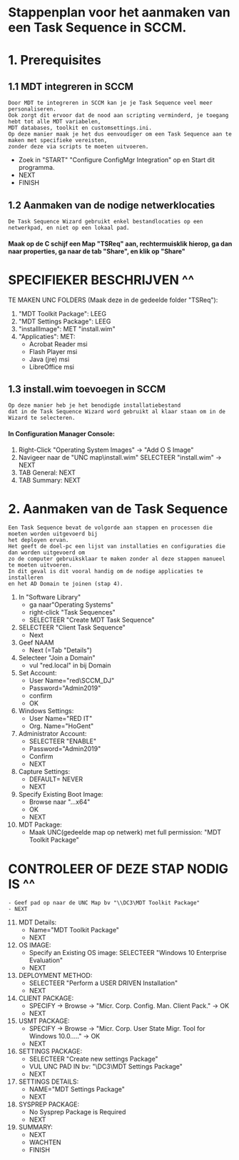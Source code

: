 # Stappenplan voor het aanmaken van een Task Sequence in SCCM.

# 1. Prerequisites

## 1.1 MDT integreren in SCCM
    Door MDT te integreren in SCCM kan je je Task Sequence veel meer personaliseren.
    Ook zorgt dit ervoor dat de nood aan scripting verminderd, je toegang hebt tot alle MDT variabelen,
    MDT databases, toolkit en customsettings.ini. 
    Op deze manier maak je het dus eenvoudiger om een Task Sequence aan te maken met specifieke vereisten, 
    zonder deze via scripts te moeten uitvoeren.
    
- Zoek in "START" "Configure ConfigMgr Integration" op en Start dit programma.
- NEXT  
- FINISH
 
## 1.2 Aanmaken van de nodige netwerklocaties
    De Task Sequence Wizard gebruikt enkel bestandlocaties op een netwerkpad, en niet op een lokaal pad.
#### Maak op de C schijf een Map "TSReq" aan, rechtermuisklik hierop, ga dan naar properties, ga naar de tab "Share", en klik op "Share" 
# SPECIFIEKER BESCHRIJVEN ^^
TE MAKEN UNC FOLDERS (Maak deze in de gedeelde folder "TSReq"):  
1. "MDT Toolkit Package": LEEG  
2. "MDT Settings Package": LEEG  
3. "installImage": MET "install.wim"
4. "Applicaties": MET:  
    - Acrobat Reader msi  
	- Flash Player msi  
	- Java (jre) msi  
	- LibreOffice msi  

## 1.3 install.wim toevoegen in SCCM 
    Op deze manier heb je het benodigde installatiebestand   
    dat in de Task Sequence Wizard word gebruikt al klaar staan om in de Wizard te selecteren.

#### In Configuration Manager Console:  
1. Right-Click "Operating System Images" -> "Add O S Image"
2. Navigeer naar de "UNC map\install.wim" SELECTEER "install.wim" -> NEXT
3. TAB General: NEXT
4. TAB Summary: NEXT

# 2. Aanmaken van de Task Sequence
    Een Task Sequence bevat de volgorde aan stappen en processen die moeten worden uitgevoerd bij 
    het deployen ervan. 
    Het geeft de doel-pc een lijst van installaties en configuraties die dan worden uitgevoerd om
    zo de computer gebruiksklaar te maken zonder al deze stappen manueel te moeten uitvoeren.
    In dit geval is dit vooral handig om de nodige applicaties te installeren
    en het AD Domain te joinen (stap 4).

1. In "Software Library"
    - ga naar"Operating Systems"  
    - right-click "Task Sequences"  
    - SELECTEER "Create MDT Task Sequence"  
2. SELECTEER "Client Task Sequence"  
    - Next
3. Geef NAAM  
    - Next (=Tab "Details")
4. Selecteer "Join a Domain"  
    - vul "red.local" in bij Domain
5. Set Account:  
    - User Name="red\SCCM_DJ"  
    - Password="Admin2019"  
    - confirm  
    - OK
6. Windows Settings:  
    - User Name="RED IT"  
    - Org. Name="HoGent"
7. Administrator Account:  
    - SELECTEER "ENABLE"  
    - Password="Admin2019"  
    - Confirm  
    - NEXT
8. Capture Settings:  
    - DEFAULT= NEVER  
    - NEXT
9. Specify Existing Boot Image:  
    - Browse naar "...x64"  
    - OK  
    - NEXT
10. MDT Package:
	- Maak UNC(gedeelde map op netwerk) met full permission: "MDT Toolkit Package"
# CONTROLEER OF DEZE STAP NODIG IS ^^
	- Geef pad op naar de UNC Map bv "\\DC3\MDT Toolkit Package"
	- NEXT
11. MDT Details:
	- Name="MDT Toolkit Package"
	- NEXT
12. OS IMAGE:
	- Specify an Existing OS image: SELECTEER "Windows 10 Enterprise Evaluation"
	- NEXT
13. DEPLOYMENT METHOD:
	- SELECTEER "Perform a USER DRIVEN Installation"
	- NEXT
14. CLIENT PACKAGE:
	- SPECIFY -> Browse -> "Micr. Corp. Config. Man. Client Pack." -> OK
	- NEXT
15. USMT PACKAGE:
	- SPECIFY -> Browse -> "Micr. Corp. User State Migr. Tool for Windows 10.0....." -> OK
	- NEXT
16. SETTINGS PACKAGE:
	- SELECTEER "Create new settings Package"
	- VUL UNC PAD IN bv: "\\DC3\MDT Settings Package"
	- NEXT
17. SETTINGS DETAILS:
	- NAME="MDT Settings Package"
	- NEXT
18. SYSPREP PACKAGE:
	- No Sysprep Package is Required
	- NEXT
19. SUMMARY:
	- NEXT
	- WACHTEN
	- FINISH

